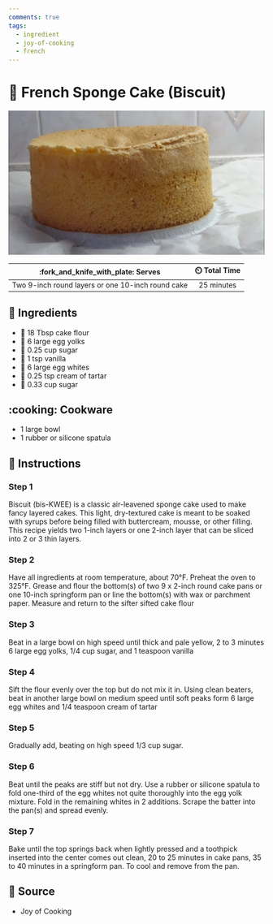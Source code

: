 ```yaml
---
comments: true
tags:
  - ingredient
  - joy-of-cooking
  - french
---
```

# :cake: French Sponge Cake (Biscuit)

![French Sponge Cake (Biscuit)](../../assets/images/french-sponge-cake-(biscuit).jpg)

| :fork_and_knife_with_plate: Serves | :timer_clock: Total Time |
|:----------------------------------:|:-----------------------: |
| Two 9-inch round layers or one 10-inch round cake | 25 minutes |

## :salt: Ingredients

- :ear_of_rice: 18 Tbsp cake flour
- :egg: 6 large egg yolks
- :candy: 0.25 cup sugar
- :icecream: 1 tsp vanilla
- :egg: 6 large egg whites
- :rice: 0.25 tsp cream of tartar
- :candy: 0.33 cup sugar

## :cooking: Cookware

- 1 large bowl
- 1 rubber or silicone spatula

## :pencil: Instructions

### Step 1

Biscuit (bis-KWEE) is a classic air-leavened sponge cake used to make fancy layered cakes. This light, dry-textured cake
is meant to be soaked with syrups before being filled with buttercream, mousse, or other filling. This recipe yields two
1-inch layers or one 2-inch layer that can be sliced into 2 or 3 thin layers.

### Step 2

Have all ingredients at room temperature, about 70°F. Preheat the oven to 325°F. Grease and flour the bottom(s) of two
9 x 2-inch round cake pans or one 10-inch springform pan or line the bottom(s) with wax or parchment paper. Measure and
return to the sifter sifted cake flour

### Step 3

Beat in a large bowl on high speed until thick and pale yellow, 2 to 3 minutes 6 large egg yolks, 1/4 cup sugar, and 1
teaspoon vanilla

### Step 4

Sift the flour evenly over the top but do not mix it in. Using clean beaters, beat in another large bowl on medium speed
until soft peaks form 6 large egg whites and 1/4 teaspoon cream of tartar

### Step 5

Gradually add, beating on high speed 1/3 cup sugar.

### Step 6

Beat until the peaks are stiff but not dry. Use a rubber or silicone spatula to fold one-third of the egg whites not
quite thoroughly into the egg yolk mixture. Fold in the remaining whites in 2 additions. Scrape the batter into the
pan(s) and spread evenly.

### Step 7

Bake until the top springs back when lightly pressed and a toothpick inserted into the center comes out clean, 20 to 25
minutes in cake pans, 35 to 40 minutes in a springform pan. To cool and remove from the pan.

## :link: Source

- Joy of Cooking
